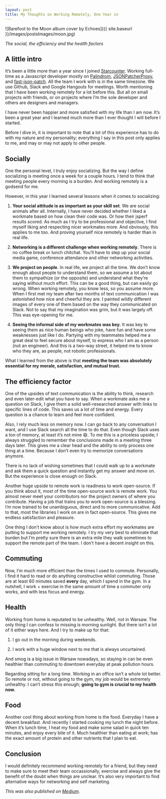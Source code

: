 ```yaml
---
layout: post
title: My Thoughts on Working Remotely, One Year in
---
```


![Barefoot to the Moon album cover by Echoes]({{ site.baseurl }}/images/postsImages/moon.jpg)

*The social, the efficiency and the health factors*

## A little intro

It’s been a little more than a year since I joined [Starcounter](https://www.starcounter.com). Working full-time as a Javascript developer mostly on [Palindrom](https://palindrom.github.io), [JSONPatcherProxy](https://github.com/Palindrom/JSONPatcherProxy), and [fast-json-patch](https://github.com/Starcounter-Jack/JSON-Patch/). All the team I work with is in the same timezone. We use Github, Slack and Google Hangouts for meetings. Worth mentioning that I have been working remotely for a lot before this. But all on small projects with friends, or on projects where I’m the sole developer and others are designers and managers.

I have never been happier and more satisfied with my life than I am now. It’s been a great year and I learned much more than I ever thought I will before I started.

Before I dive in, it is important to note that a lot of this experience has to do with my nature and my personality; everything I say in this post only applies to me, and may or may not apply to other people.

## Socially

One the personal level, I truly enjoy socializing. But the way I define socializing is meeting once a week for a couple hours. I tend to think that meeting people every morning is a burden. And working remotely is a godsend for me.

However, in this year I learned several lessons when it comes to socializing:

1. **Your social attitude is as important as your skill set**. We are social animals after all. Internally, I have never decided whether I liked a workmate based on how clean their code was. Or how their jsperf results scored. As much as I try to be professional and objective, I find myself liking and respecting nicer workmates more. And obviously, this applies to me too. And proving yourself nice remotely is harder than in real life.

1. **Networking is a different challenge when working remotely.** There is no coffee break or lunch chitchat. You’ll have to step up your social media game, conference attendance and other networking activities.

1. **We project on people**. In real life, we project all the time. We don’t know enough about people to understand them, so we assume a lot about them to sympathize (or the opposite) and understand what they’re saying without much effort. This can be a good thing, but can easily go wrong. When working remotely, you know less, so you assume more. When I first met my team after two months of text communication I was astonished how nice and cheerful they are. I painted wildly different images of every one of them based on the way they communicated on Slack. Not to say that my imagination was grim, but it was largely off. This was eye-opening for me.

1. **Seeing the informal side of my workmates was key.** It was key to seeing them as nice human beings who joke, have fun and have some weaknesses just like I do. Partying with my teammates helped me a great deal to feel secure about myself, to express who I am as a person (not an engineer). And this is a two-way street, it helped me to know who they are, as people, not robotic professionals.

What I learned from the above is that **meeting the team was absolutely essential for my morale, satisfaction, and mutual trust.**

## The efficiency factor

One of the upsides of text communication is the ability to think, research and even later-edit what you have to say. When a workmate asks me a question on Slack, I give them a solid well-researched answer with links to specific lines of code. This saves us a lot of time and energy. Every question is a chance to learn and feel more confident.

Also, I rely much less on memory now. I can go back to any conversation I want, and I use Slack search all the time to do that. Even though Slack uses a ton of memory, at least it’s not mine 😄. To me this is a priceless upside; I always struggled to remember the conclusions made in a meeting three days later. This gives me a clear head and the ability to only process one thing at a time. Because I don’t even try to memorize conversations anymore.

There is no lack of wishing sometimes that I could walk up to a workmate and ask them a quick question and instantly get my answer and move on. But the experience is close enough on Slack.

Another huge upside to remote work is readiness to work open-source. If you think about it, most of the time open-source work is remote work. You almost never meet your contributors nor the project owners of where you contribute. Having a job that trains you to work open-source is a blessing. I’m now trained to be unambiguous, direct and to more communicative. Add to that, most the libraries I work on are in fact open-source. This gives me endless satisfaction and pleasure.

One thing I don’t know about is how much extra effort my workmates are putting to support me working remotely. I try my very best to eliminate that burden but I’m pretty sure there is an extra mile they walk sometimes to support the remote part of the team. I don’t have a decent insight on this.

## Commuting

Now, I’m much more efficient than the times I used to commute. Personally, I find it hard to read or do anything constructive whlist commuting. Those are at least 60 minutes saved **every** day, which I spend in the gym. In a nutshell, I work + exercise in the same amount of time a commuter only works, and with less focus and energy.

## Health

Working from home is reputated to be unhealthy. Well, not in Warsaw. The only thing I can confess to missing is morning sunlight. But there isn’t a lot of it either ways here. And I try to make up for that:

1. I go out in the morning during weekends.

1. I work with a huge window next to me that is always uncurtained.

And smog is a big issue in Warsaw nowadays, so staying in can be even healthier than commuting to downtown everyday at peak pollution hours.

Regarding sitting for a long time. Working in an office isn’t a whole lot better. So remote or not, without going to the gym, my job would be extremely unhealthy. I can’t stress this enough; **going to gym is crucial to my health now.**

## Food

Another cool thing about working from home is the food. Everyday I have a decent breakfast. And recently I started cooking my lunch the night before. When it’s lunch time, I heat my food and make some salad in quick ten minutes, and enjoy every bite of it. Much healthier than eating at work; has the exact amount of protein and other nutrients that I plan to eat.

## Conclusion

I would definitely recommend working remotely for a friend, but they need to make sure to meet their team occassionally, exercise and always give the benefit of the doubt when things are unclear. It’s also very important to find alternative ways for networking and self marketing.

*This was also published on [Medium](https://codeburst.io/my-thoughts-on-working-remotely-one-year-in-c6fe20ba1eb0).*
